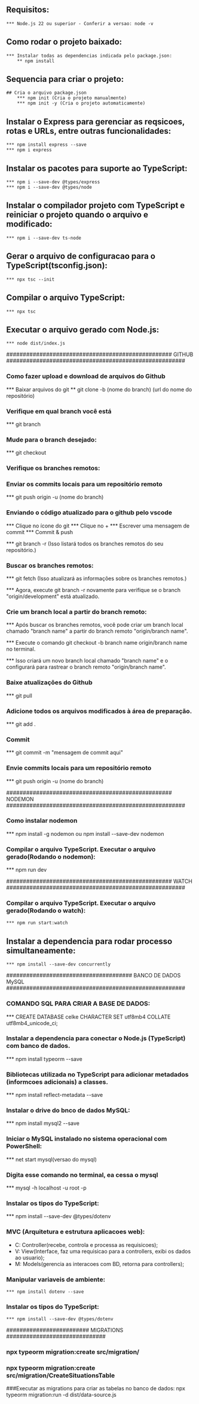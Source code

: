 ## Requisitos:
    *** Node.js 22 ou superior - Conferir a versao: node -v

## Como rodar o projeto baixado:
    *** Instalar todas as dependencias indicada pelo package.json:
        ** npm install

## Sequencia para criar o  projeto:
    ## Cria o arquivo package.json
        *** npm init (Cria o projeto manualmente)
        *** npm init -y (Cria o projeto automaticamente)

## Instalar o Express para gerenciar as reqsicoes, rotas e URLs, entre outras funcionalidades:
    *** npm install express --save
    *** npm i express

## Instalar os pacotes para suporte ao TypeScript:
    *** npm i --save-dev @types/express
    *** npm i --save-dev @types/node

## Instalar o compilador projeto com TypeScript e reiniciar o projeto quando o arquivo e modificado:
    *** npm i --save-dev ts-node

## Gerar o arquivo de configuracao para o TypeScript(tsconfig.json):
    *** npx tsc --init

## Compilar o arquivo TypeScript:
    *** npx tsc

## Executar o arquivo gerado com Node.js:
    *** node dist/index.js


################################################## GITHUB ######################################################
### Como fazer upload e download de arquivos do Github

*** Baixar arquivos do git
** git clone -b (nome do branch) (url do nome do repositório)

### Verifique em qual branch você está
*** git branch

### Mude para o branch desejado:

*** git checkout <nome-do-branch>

### Verifique os branches remotos:

### Enviar os commits locais para um repositório remoto
*** git push origin -u (nome do branch)

### Enviando o código atualizado para o github pelo vscode
*** Clique no ícone do git
*** Clique no +
*** Escrever uma mensagem de commit
*** Commit & push

*** git branch -r (Isso listará todos os branches remotos do seu repositório.)

### Buscar os branches remotos:

*** git fetch (Isso atualizará as informações sobre os branches remotos.)

*** Agora, execute git branch -r novamente para verifique se o branch "origin/development" está atualizado.

### Crie um branch local a partir do branch remoto:

*** Após buscar os branches remotos, você pode criar um branch local chamado "branch name" a partir do branch remoto "origin/branch name".

*** Execute o comando git checkout -b branch name origin/branch name no terminal.

*** Isso criará um novo branch local chamado "branch name" e o configurará para rastrear o branch remoto "origin/branch name".

### Baixe atualizações do Github

*** git pull

### Adicione todos os arquivos modificados à área de preparação.

*** git add .

### Commit

*** git commit -m "mensagem de commit aqui"

### Envie commits locais para um repositório remoto

*** git push origin -u (nome do branch)


################################################## NODEMON ######################################################
### Como instalar nodemon
   *** npm install -g nodemon ou npm install --save-dev nodemon

### Compilar o arquivo TypeScript. Executar o arquivo gerado(Rodando o nodemon):
   *** npm run dev


################################################## WATCH ######################################################
### Compilar o arquivo TypeScript. Executar o arquivo gerado(Rodando o watch):
    *** npm run start:watch

## Instalar a dependencia para rodar processo simultaneamente:
    *** npm install --save-dev concurrently


###################################### BANCO DE DADOS MySQL ######################################################
### COMANDO SQL PARA CRIAR A BASE DE DADOS:
   *** CREATE DATABASE celke CHARACTER SET utf8mb4 COLLATE utf8mb4_unicode_ci;

### Instalar a dependencia para conectar o Node.js (TypeScript) com banco de dados.
   *** npm install typeorm --save

### Bibliotecas utilizada no TypeScript para adicionar metadados (informcoes adicionais) a classes.
   *** npm install reflect-metadata --save

### Instalar o drive do bnco de dados MySQL:
   *** npm install mysql2 --save

### Iniciar o MySQL instalado no sistema operacional com PowerShell:
   *** net start mysql(versao do mysql)

### Digita esse comando no terminal, ea cessa o mysql
   *** mysql -h localhost -u root -p

### Instalar os tipos do TypeScript:
   *** npm install --save-dev @types/dotenv

### MVC (Arquitetura e estrutura aplicacoes web):
   * C: Controller(recebe, controla e processa as requisicoes);
   * V: View(Interface, faz uma requisicao para a controllers, exibi os dados ao usuario);
   * M: Models(gerencia as interacoes com BD, retorna para controllers);

### Manipular variaveis de ambiente:
    *** npm install dotenv --save

### Instalar os tipos do TypeScript:
    *** npm install --save-dev @types/dotenv

######################### MIGRATIONS ##############################
### npx typeorm migration:create src/migration/<nome-da-migrations>
### npx typeorm migration:create src/migration/CreateSituationsTable

###Executar as migrations para criar as tabelas no banco de dados:
npx typeorm migration:run -d dist/data-source.js